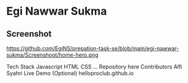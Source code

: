 # Egi Nawwar Sukma

## Screenshot

https://github.com/EgiNS/prepation-task-se/blob/main/egi-nawwar-sukma/Screenshoot/home-hero.png



Tech Stack
Javascript
HTML
CSS
...
Repository
here
Contributors
Alfi Syahri
Live Demo (Optional)
helloproclub.github.io
